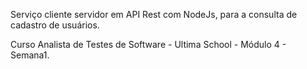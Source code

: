Serviço cliente servidor em API Rest com NodeJs, para a consulta de cadastro de usuários.

Curso Analista de Testes de Software - Ultima School - Módulo 4 - Semana1.